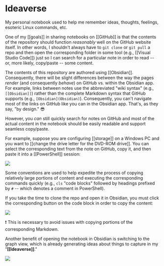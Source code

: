 # Ideaverse

My personal notebook used to help me remember ideas, thoughts, feelings, esoteric Linux commands, etc.

One of my [[goals]] in sharing notebooks on [[GitHub]] is that the contents of the repository should function *reasonably* well on the GitHub website itself. In other words, I shouldn't always have to `git clone` or `git pull` a repo and then open the corresponding folder in some tool (e.g., [[Visual Studio Code]]) just so I can search for a particular note in order to read -- or, more likely, copy/paste -- some content.

The contents of this repository are authored using [[Obsidian]]. Consequently, there will be slight differences between the way the pages *render* (and consequently *behave*) on GitHub vs. within the Obsidian app. For example, links between notes use the abbreviated "wiki syntax" (e.g., `[[Obsidian]]`) rather than the complete Markdown syntax that GitHub supports (e.g., `[Obsidian](Obsidian)`). Consequently, you can't navigate most of the links on GitHub like you can in the Obsidian app. That's, as they say, "by design." 😎

However, you *can* still quickly search for notes on GitHub and most of the actual content in the notebook should be easily readable and support seamless copy/paste.

For example, suppose you are configuring [[storage]] on a Windows PC and you want to [[change the drive letter for the DVD-ROM drive]]. You can select the corresponding text from the note on GitHub, copy it, and then paste it into a [[PowerShell]] session: 

![](https://i.imgur.com/PrUNPKC.png)

Some conventions are used to help expedite the process of copying relatively large portions of content and executing the corresponding commands quickly (e.g., `cls` "code blocks" followed by headings prefixed by `#` -- which denotes a comment in PowerShell).

If you take the time to clone the repo and open it in Obsidian, you must click the corresponding button on the code block in order to copy the content:

![](https://i.imgur.com/taeqbX4.png)

❗ This is necessary to avoid issues with copying portions of the corresponding Markdown.

Another benefit of opening the notebook in Obsidian is switching to the graph view, which is already generating ideas about things to capture in my "**[[Ideaverse]]**."

![](https://i.imgur.com/1rQY7mv.png)


